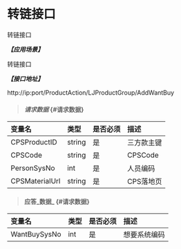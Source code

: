# 转链接口

转链接口

_**【应用场景】**_

转链接口

_**【接口地址】**_

http://ip:port/ProductAction/LJProductGroup/AddWantBuy

> #### _请求数据_ {#请求数据}

| 变量名 | 类型 | 是否必须 | 描述 |
| :--- | :--- | :--- | :--- |
|CPSProductID| string| 是 | 三方款主键|
| CPSCode|string| 是 | CPSCode|
| PersonSysNo|int| 是 | 人员编码|
| CPSMaterialUrl|string| 是 |CPS落地页|


> #### 应答_数据_ {#请求数据}

| 变量名 | 类型 | 是否必须 | 描述 |
| :--- | :--- | :--- | :--- |
| WantBuySysNo| int | 是 | 想要系统编码|
